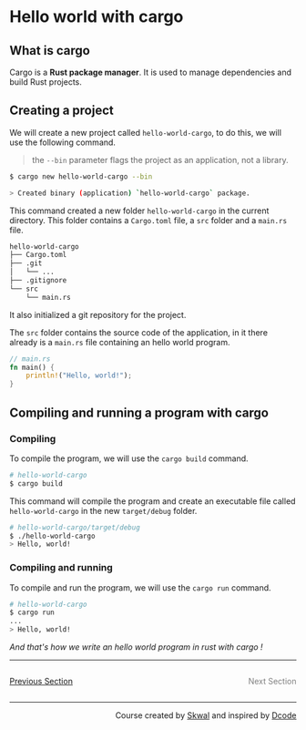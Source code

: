 # Hello world with cargo
## What is cargo
Cargo is a **Rust package manager**. It is used to manage dependencies and build Rust projects.
## Creating a project
We will create a new project called `hello-world-cargo`, to do this, we will use the following command.
> the `--bin` parameter flags the project as an application, not a library.
```bash
$ cargo new hello-world-cargo --bin

> Created binary (application) `hello-world-cargo` package.
```
This command created a new folder `hello-world-cargo` in the current directory.
This folder contains a `Cargo.toml` file, a `src` folder and a `main.rs` file.

```bash
hello-world-cargo
├── Cargo.toml
├── .git
│   └── ...
├── .gitignore
└── src
    └── main.rs
```

It also initialized a git repository for the project.

The `src` folder contains the source code of the application, in it there already is a `main.rs` file containing an hello world program.

```rust
// main.rs
fn main() {
    println!("Hello, world!");
}
```
## Compiling and running a program with cargo
### Compiling
To compile the program, we will use the `cargo build` command.
```bash
# hello-world-cargo
$ cargo build
```
This command will compile the program and create an executable file called `hello-world-cargo` in the new `target/debug` folder.

```bash
# hello-world-cargo/target/debug
$ ./hello-world-cargo
> Hello, world!
```
### Compiling and running
To compile and run the program, we will use the `cargo run` command.
```bash
# hello-world-cargo
$ cargo run
...
> Hello, world!
```

*And that's how we write an hello world program in rust with cargo !*

---

<div style="display: flex; justify-content: space-between;">
<p>
    <a href="https://github.com/SkwalExe/learn-rust/tree/main/course/hello-world/">Previous Section</a>
<p>
    <a style="cursor: poitner; color: gray">Next Section</a>
</p>
</div>

---

<p style="text-align: right">
    Course created by <a href="https://github.com/SkwalExe/">Skwal</a> and inspired by <a href="https://www.youtube.com/watch?v=vOMJlQ5B-M0&list=PLVvjrrRCBy2JSHf9tGxGKJ-bYAN_uDCUL">Dcode</a>
</p>
